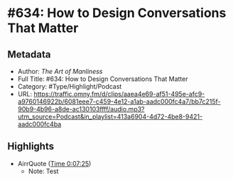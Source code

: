 # \#634: How to Design Conversations That Matter

## Metadata

* Author: *The Art of Manliness*
* Full Title: #634: How to Design Conversations That Matter
* Category: #Type/Highlight/Podcast
* URL: https://traffic.omny.fm/d/clips/aaea4e69-af51-495e-afc9-a9760146922b/6081eee7-c459-4e12-a1ab-aadc000fc4a7/bb7c215f-90b9-4b96-a8de-ac130103ffff/audio.mp3?utm_source=Podcast&in_playlist=413a6904-4d72-4be8-9421-aadc000fc4ba

## Highlights

* AirrQuote ([Time 0:07:25](https://www.airr.io/quote/5f372da5a7c7e0db8299a8f3))
  * Note: Test
